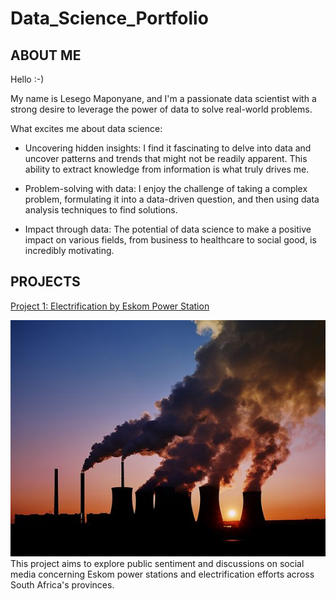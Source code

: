# Data_Science_Portfolio
## ABOUT ME

Hello :-)

My name is Lesego Maponyane, and I'm a passionate data scientist with a strong desire to leverage the power of data to solve real-world problems.

What excites me about data science:

- Uncovering hidden insights: I find it fascinating to delve into data and uncover patterns and trends that might not be readily apparent. This ability to extract knowledge from information is what truly drives me.

- Problem-solving with data: I enjoy the challenge of taking a complex problem, formulating it into a data-driven question, and then using data analysis techniques to find solutions.

- Impact through data: The potential of data science to make a positive impact on various fields, from business to healthcare to social good, is incredibly motivating.

## PROJECTS

[Project 1: Electrification by Eskom Power Station](https://github.com/lesego-maponyane/Data_Science_Portfolio/blob/main/Eskom_python.ipynb)

![](https://github.com/lesego-maponyane/Data_Science_Portfolio/blob/main/images/Eskom%20power%20station.jpeg)
This project aims to explore public sentiment and discussions on social media concerning Eskom power stations and electrification efforts across South Africa's provinces.
